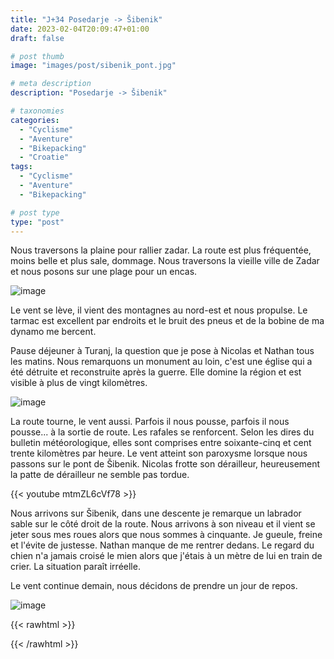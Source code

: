 ```yaml
---
title: "J+34 Posedarje -> Šibenik"
date: 2023-02-04T20:09:47+01:00
draft: false

# post thumb
image: "images/post/sibenik_pont.jpg"

# meta description
description: "Posedarje -> Šibenik"

# taxonomies
categories:
  - "Cyclisme" 
  - "Aventure" 
  - "Bikepacking"
  - "Croatie" 
tags:
  - "Cyclisme" 
  - "Aventure" 
  - "Bikepacking" 

# post type
type: "post"
---
```


Nous traversons la plaine  pour rallier zadar. La route est plus fréquentée, moins belle et plus sale, dommage. 
Nous traversons la vieille ville de Zadar et nous posons sur une plage pour un encas. 

![image](../../images/post/sibenik_pano.jpg)

Le vent se lève, il vient des montagnes au nord-est et nous propulse. Le tarmac est excellent par endroits et le bruit des pneus et de la bobine de ma dynamo me bercent.

Pause déjeuner à Turanj, la question que je pose à Nicolas et Nathan tous les matins. Nous remarquons un monument au loin, c'est une église qui a été détruite et reconstruite après la guerre. Elle domine la région et est visible à plus de vingt kilomètres.

![image](../../images/post/sibenik_eglise.jpg)

La route tourne, le vent aussi. Parfois il nous pousse, parfois il nous pousse... à la sortie de route. Les rafales se renforcent. Selon les dires du bulletin météorologique, elles sont comprises entre soixante-cinq et cent trente kilomètres par heure. Le vent atteint son paroxysme lorsque nous passons sur le pont de Šibenik. Nicolas frotte son dérailleur, heureusement la patte de dérailleur ne semble pas tordue. 

{{< youtube mtmZL6cVf78 >}}

Nous arrivons sur Šibenik, dans une descente je remarque un labrador sable sur le côté droit de la route. Nous arrivons à son niveau et il vient se jeter sous mes roues alors que nous sommes à cinquante. Je gueule, freine et l'évite de justesse. Nathan manque de me rentrer dedans. Le regard du chien n'a jamais croisé le mien alors que j'étais à un mètre de lui en train de crier. La situation paraît irréelle. 

Le vent continue demain, nous décidons de prendre un jour de repos. 

![image](../../images/post/sibenik_drapeau.jpg)

{{< rawhtml >}}
<div class="strava-embed-placeholder" data-embed-type="activity" data-embed-id="8505413841"></div><script src="https://strava-embeds.com/embed.js"></script>
{{< /rawhtml >}}
